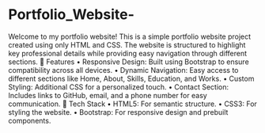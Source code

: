 # Portfolio_Website-
Welcome to my portfolio website! This is a simple portfolio website project created using only HTML and CSS.
The website is structured to highlight key professional details while providing easy navigation through different sections.
🌟 Features
•	Responsive Design: Built using Bootstrap to ensure compatibility across all devices.
•	Dynamic Navigation: Easy access to different sections like Home, About, Skills, Education, and Works.
•	Custom Styling: Additional CSS for a personalized touch.
•	Contact Section: Includes links to GitHub, email, and a phone number for easy communication.
🚀 Tech Stack
•	HTML5: For semantic structure.
•	CSS3: For styling the website.
•	Bootstrap: For responsive design and prebuilt components.

